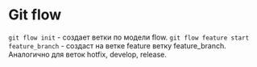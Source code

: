 # Git flow
`git flow init` - создает ветки по модели flow.
`git flow feature start feature_branch` - создаст на ветке feature ветку feature_branch. Аналогично для веток hotfix, develop, release.